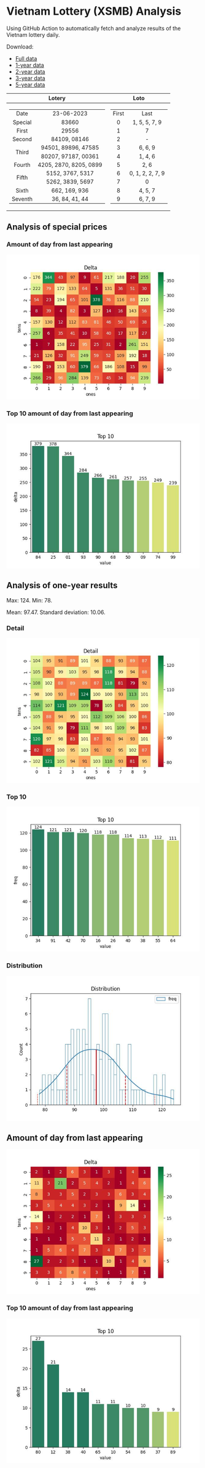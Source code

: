 # Vietnam Lottery (XSMB) Analysis

Using GitHub Action to automatically fetch and analyze results of the Vietnam lottery daily.

Download:

* [Full data](https://raw.githubusercontent.com/khiemdoan/vietnam-lottery-xsmb-analysis/main/results/xsmb.csv)
* [1-year data](https://raw.githubusercontent.com/khiemdoan/vietnam-lottery-xsmb-analysis/main/results/xsmb_1_year.csv)
* [2-year data](https://raw.githubusercontent.com/khiemdoan/vietnam-lottery-xsmb-analysis/main/results/xsmb_2_year.csv)
* [3-year data](https://raw.githubusercontent.com/khiemdoan/vietnam-lottery-xsmb-analysis/main/results/xsmb_3_year.csv)
* [5-year data](https://raw.githubusercontent.com/khiemdoan/vietnam-lottery-xsmb-analysis/main/results/xsmb_5_year.csv)

| Lotery      | Loto |
| :-----------: | :-----------: |
| <table><tr><td>Date</td><td>23-06-2023</td></tr><tr><td>Special</td><td>83660</td></tr><tr><td>First</td><td>29556</td></tr><tr><td>Second</td><td>84109, 08146</td></tr><tr><td rowspan="2">Third</td><td>94501, 89896, 47585</td></tr><tr><td>80207, 97187, 00361</td></tr><tr><td>Fourth</td><td>4205, 2870, 8205, 0899</td></tr><tr><td rowspan="2">Fifth</td><td>5152, 3767, 5317</td></tr><tr><td>5262, 3839, 5697</td></tr><tr><td>Sixth</td><td>662, 169, 936</td></tr><tr><td>Seventh</td><td>36, 84, 41, 44</td></tr></table> | <table><tr><td>First</td><td>Last</td></tr><tr><td>0</td><td>1, 5, 5, 7, 9</td></tr><tr><td>1</td><td>7</td></tr><tr><td>2</td><td>-</td></tr><tr><td>3</td><td>6, 6, 9</td></tr><tr><td>4</td><td>1, 4, 6</td></tr><tr><td>5</td><td>2, 6</td></tr><tr><td>6</td><td>0, 1, 2, 2, 7, 9</td></tr><tr><td>7</td><td>0</td></tr><tr><td>8</td><td>4, 5, 7</td></tr><tr><td>9</td><td>6, 7, 9</td></tr></table> |


<h2>Analysis of special prices</h2>

<h3>Amount of day from last appearing</h3>

![Delta](images/special_delta.jpg)

<h3>Top 10 amount of day from last appearing</h3>

![Delta top 10](images/special_delta_top_10.jpg)

<h2>Analysis of one-year results</h2>

Max: 124. Min: 78.

Mean: 97.47. Standard deviation: 10.06.

<h3>Detail</h3>

![Detail](images/heatmap.jpg)

<h3>Top 10</h3>

![Top 10](images/top-10.jpg)

<h3>Distribution</h3>

![Distribution](images/distribution.jpg)

<h2>Amount of day from last appearing</h2>

![Delta](images/delta.jpg)

<h3>Top 10 amount of day from last appearing</h3>

![Delta top 10](images/delta_top_10.jpg)